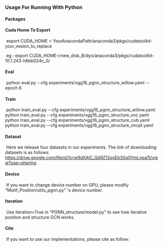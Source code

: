 ### Usage For Running With Python

#### Packages

#### **Cuda Home To Export**

​		export CUDA_HOME = YourAnacondaPath/anaconda3/pkgs/cudatoolkit-your_vesion_to_replace

​    eg : export CUDA_HOME=/new_disk_B/dyx/anaconda3/pkgs/cudatoolkit-10.1.243-h6bb024c_0/

#### **Eval**

​        python eval.py --cfg experiments/vgg16_pgnn_structure_willow.yaml --epoch 6

#### **Train**

​        python train_eval.py --cfg experiments/vgg16_pgnn_structure_willow.yaml
​        python train_eval.py --cfg experiments/vgg16_pgnn_structure_voc.yaml
​        python train_eval.py --cfg experiments/vgg16_pgnn_structure_cub.yaml
​        python train_eval.py --cfg experiments/vgg16_pgnn_structure_imcpt.yaml

#### **Dataset**

​        Here we release four datasets in our experiments.  The link of downloading datasets is as follows: https://drive.google.com/file/d/1crw9dXAlC_Qd9Z12qsEb3Sq0YmLnpaTt/view?usp=sharing.

#### **Device**

​        If you want to change device number on GPU, please modify "Motif_Position/utils_pgnn.py" 's device number.

#### **Iteration**

​		Use iteration=True in "PGNN_structure/model.py" to see how iterative position and structure GCN works.

#### **Cite**

​        If you want to use our implementations, please cite as follow:

